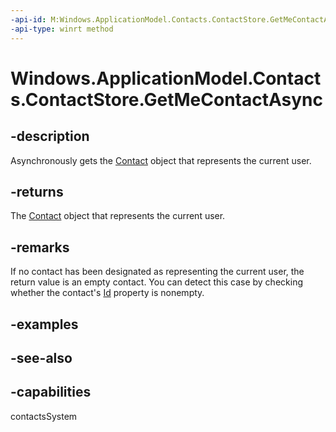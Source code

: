 ```yaml
---
-api-id: M:Windows.ApplicationModel.Contacts.ContactStore.GetMeContactAsync
-api-type: winrt method
---
```


<!-- Method syntax
public Windows.Foundation.IAsyncOperation<Windows.ApplicationModel.Contacts.Contact> GetMeContactAsync()
-->

# Windows.ApplicationModel.Contacts.ContactStore.GetMeContactAsync

## -description
Asynchronously gets the [Contact](contact.md) object that represents the current user.

## -returns
The [Contact](contact.md) object that represents the current user.

## -remarks

If no contact has been designated as representing the current user,
the return value is an empty contact.
You can detect this case by checking whether the contact's [Id](contact_id.md) property is nonempty.

## -examples

## -see-also

## -capabilities
contactsSystem
